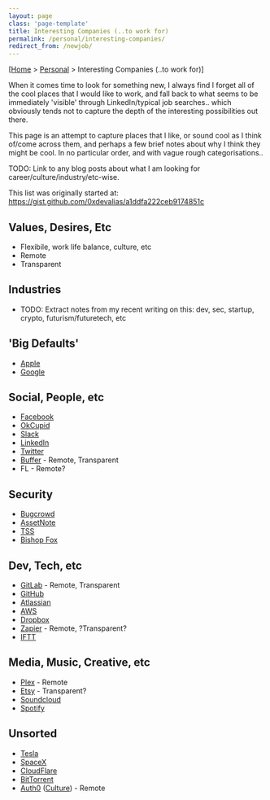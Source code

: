 ```yaml
---
layout: page
class: 'page-template'
title: Interesting Companies (..to work for)
permalink: /personal/interesting-companies/
redirect_from: /newjob/
---
```


[[Home](/) > [Personal](/personal/) > Interesting Companies (..to work for)]

When it comes time to look for something new, I always find I forget all of the cool places that I would like to work, and fall back to what seems to be immediately 'visible' through LinkedIn/typical job searches.. which obviously tends not to capture the depth of the interesting possibilities out there.

This page is an attempt to capture places that I like, or sound cool as I think of/come across them, and perhaps a few brief notes about why I think they might be cool. In no particular order, and with vague rough categorisations..

TODO: Link to any blog posts about what I am looking for career/culture/industry/etc-wise.

This list was originally started at: https://gist.github.com/0xdevalias/a1ddfa222ceb9174851c

## Values, Desires, Etc

* Flexibile, work life balance, culture, etc
* Remote
* Transparent

## Industries

* TODO: Extract notes from my recent writing on this: dev, sec, startup, crypto, futurism/futuretech, etc

## 'Big Defaults'

* [Apple](https://www.apple.com/jobs/)
* [Google](https://www.google.com.au/about/careers/)

## Social, People, etc

* [Facebook](https://www.facebook.com/careers/)
* [OkCupid](http://www.okcupid.com/careers)
* [Slack](https://slack.com/jobs)
* [LinkedIn](https://www.linkedin.com/company/linkedin/careers)
* [Twitter](https://about.twitter.com/careers)
* [Buffer](https://buffer.com/journey/systems-developer) - Remote, Transparent
* FL - Remote?

## Security

* [Bugcrowd](https://www.bugcrowd.com/about/careers/)
* [AssetNote](https://assetnote.io/)
* [TSS](https://www.tsscyber.com.au/careers)
* [Bishop Fox](http://www.bishopfox.com/careers/)

## Dev, Tech, etc

* [GitLab](https://about.gitlab.com/jobs/) - Remote, Transparent
* [GitHub](https://jobs.github.com/companies/GitHub)
* [Atlassian](https://www.atlassian.com/company/careers)
* [AWS](https://aws.amazon.com/careers/)
* [Dropbox](https://www.dropbox.com/jobs)
* [Zapier](https://zapier.com/jobs/) - Remote, ?Transparent?
* [IFTT](https://ifttt.com/jobs)

## Media, Music, Creative, etc

* [Plex](https://www.plex.tv/en-au/about/careers/) - Remote
* [Etsy](https://www.etsy.com/au/careers/) - Transparent?
* [Soundcloud](http://soundcloud.com/jobs)
* [Spotify](https://www.spotify.com/au/jobs/)

## Unsorted

* [Tesla](https://www.tesla.com/en_AU/careers)
* [SpaceX](https://www.spacex.com/careers)
* [CloudFlare](https://www.cloudflare.com/careers/)
* [BitTorrent](https://www.bittorrent.com/company/about/jobs/)
* [Auth0](https://auth0.com/careers) ([Culture](https://auth0.com/careers/culture)) - Remote
